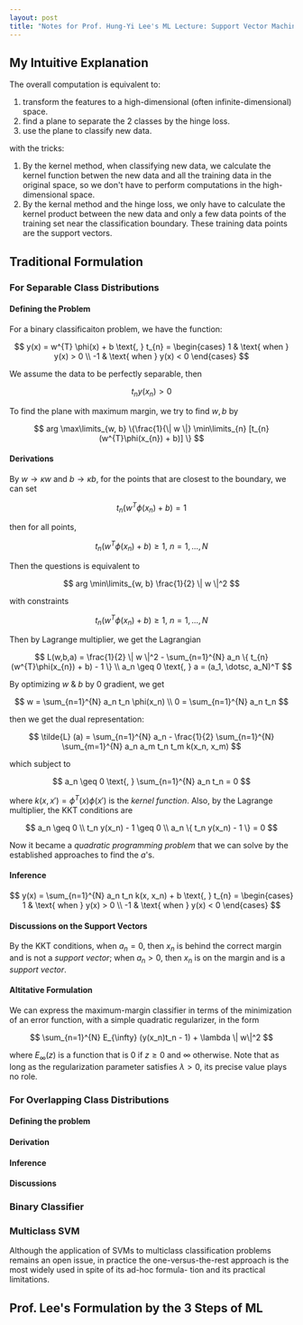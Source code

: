 ```yaml
---
layout: post
title: "Notes for Prof. Hung-Yi Lee's ML Lecture: Support Vector Machine"
---
```


## My Intuitive Explanation

The overall computation is equivalent to:

1. transform the features to a high-dimensional (often infinite-dimensional) space.
2. find a plane to separate the 2 classes by the hinge loss.
3. use the plane to classify new data.

with the tricks:

1. By the kernel method, when classifying new data, we calculate the kernel function betwen the new data and all the training data in the original space, so we don't have to perform computations in the high-dimensional space.
2. By the kernal method and the hinge loss, we only have to calculate the kernel product between the new data and only a few data points of the training set near the classification boundary. These training data points are the support vectors.

## Traditional Formulation

### For Separable Class Distributions

#### Defining the Problem

For a binary classificaiton problem, we have the function:

$$ y(x) = w^{T} \phi(x) + b \text{, } t_{n} = \begin{cases}
1   & \text{ when } y(x) > 0 \\
-1  & \text{ when } y(x) < 0
\end{cases} $$

We assume the data to be perfectly separable, then

$$ t_{n} y(x_{n}) > 0 $$

To find the plane with maximum margin, we try to find $w, b$ by

$$ arg \max\limits_{w, b} \{\frac{1}{\| w \|} \min\limits_{n} [t_{n} (w^{T}\phi(x_{n}) + b)]  \} $$

#### Derivations

By $w \to \kappa w$ and $b \to \kappa b$, for the points that are closest to the boundary, we can set

$$ t_{n} (w^{T}\phi(x_{n}) + b) = 1$$

then for all points,

$$ t_{n} (w^{T}\phi(x_{n}) + b) \geq 1\text{, } n = 1, \dotsc, N $$

Then the questions is equivalent to 

$$ arg \min\limits_{w, b} \frac{1}{2} \| w \|^2 $$

with constraints

$$ t_{n} (w^{T}\phi(x_{n}) + b) \geq 1\text{, } n = 1, \dotsc, N $$

Then by Lagrange multiplier, we get the Lagrangian

$$ L(w,b,a) = \frac{1}{2} \| w \|^2 - \sum_{n=1}^{N} a_n \{ t_{n} (w^{T}\phi(x_{n}) + b) - 1 \} \\
a_n \geq 0 \text{, } a = (a_1, \dotsc, a_N)^T $$

By optimizing $w$ & $b$ by $0$ gradient, we get

$$
w = \sum_{n=1}^{N} a_n t_n \phi(x_n) \\
0 = \sum_{n=1}^{N} a_n t_n
$$

then we get the dual representation:

$$
\tilde{L} (a) = \sum_{n=1}^{N} a_n - \frac{1}{2} \sum_{n=1}^{N} \sum_{m=1}^{N} a_n a_m t_n t_m k(x_n, x_m)
$$

which subject to

$$ a_n \geq 0 \text{, } \sum_{n=1}^{N} a_n t_n = 0 $$

where $k(x, x') = \phi^T(x)\phi(x')$ is the *kernel function*. Also, by the Lagrange multiplier, the KKT conditions are

$$
a_n \geq 0 \\
t_n y(x_n) - 1 \geq 0 \\
a_n \{ t_n y(x_n) - 1 \} = 0
$$

Now it became a *quadratic programming problem* that we can solve by the established approaches to find the $a$'s.

#### Inference

$$
y(x) = \sum_{n=1}^{N} a_n t_n k(x, x_n) + b  \text{, } t_{n} = \begin{cases}
1   & \text{ when } y(x) > 0 \\
-1  & \text{ when } y(x) < 0
\end{cases}
$$

#### Discussions on the Support Vectors

By the KKT conditions, when $a_n = 0$, then $x_n$ is behind the correct margin and is not a *support vector*; when $a_n > 0$, then $x_n$ is on the margin and is a *support vector*.

#### Altitative Formulation

We can express the maximum-margin classifier in terms of the minimization of an error function, with a simple quadratic regularizer, in the form

$$ \sum_{n=1}^{N} E_{\infty} (y(x_n)t_n - 1) + \lambda \| w\|^2 $$

where $E_{\infty}(z)$ is a function that is $0$ if $z \geq 0$ and $\infty$ otherwise. Note that as long as the regularization parameter satisfies $\lambda > 0$, its precise value plays no role.

### For Overlapping Class Distributions

#### Defining the problem

#### Derivation

#### Inference

#### Discussions


### Binary Classifier

### Multiclass SVM

Although the application of SVMs to multiclass classification problems remains an open issue, in practice the one-versus-the-rest approach is the most widely used in spite of its ad-hoc formula- tion and its practical limitations.

## Prof. Lee's Formulation by the 3 Steps of ML

